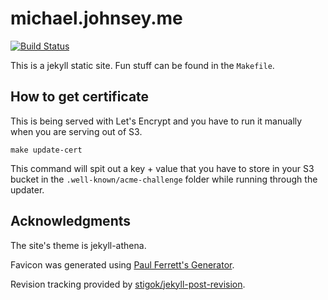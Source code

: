 # michael.johnsey.me
[![Build Status](https://travis-ci.org/mjohnsey/michael.johnsey.me.svg?branch=master)](https://travis-ci.org/mjohnsey/michael.johnsey.me)

This is a jekyll static site. Fun stuff can be found in the `Makefile`.

## How to get certificate

This is being served with Let's Encrypt and you have to run it manually when you are serving out of S3.

```shell
make update-cert
```

This command will spit out a key + value that you have to store in your S3 bucket in the `.well-known/acme-challenge` folder while running through the updater.

## Acknowledgments

The site's theme is jekyll-athena.

Favicon was generated using [Paul Ferrett's Generator](https://paulferrett.com/fontawesome-favicon).

Revision tracking provided by [stigok/jekyll-post-revision](https://github.com/stigok/jekyll-post-revision).
